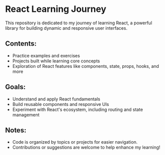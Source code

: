 # React Learning Journey  

This repository is dedicated to my journey of learning React, a powerful library for building dynamic and responsive user interfaces.  

## Contents:  
- Practice examples and exercises  
- Projects built while learning core concepts  
- Exploration of React features like components, state, props, hooks, and more  

## Goals:  
- Understand and apply React fundamentals  
- Build reusable components and responsive UIs  
- Experiment with React's ecosystem, including routing and state management  

## Notes:  
- Code is organized by topics or projects for easier navigation.  
- Contributions or suggestions are welcome to help enhance my learning!  


